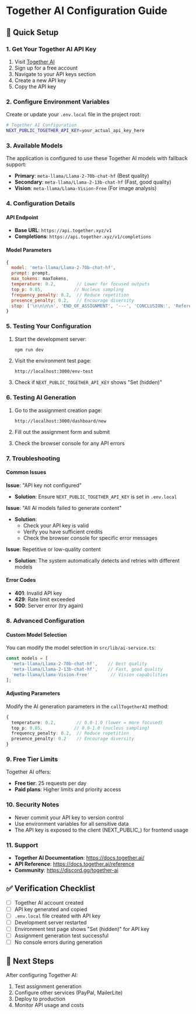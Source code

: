 # Together AI Configuration Guide

## 🚀 Quick Setup

### 1. Get Your Together AI API Key

1. Visit [Together AI](https://together.ai/)
2. Sign up for a free account
3. Navigate to your API keys section
4. Create a new API key
5. Copy the API key

### 2. Configure Environment Variables

Create or update your `.env.local` file in the project root:

```bash
# Together AI Configuration
NEXT_PUBLIC_TOGETHER_API_KEY=your_actual_api_key_here
```

### 3. Available Models

The application is configured to use these Together AI models with fallback support:

- **Primary**: `meta-llama/Llama-2-70b-chat-hf` (Best quality)
- **Secondary**: `meta-llama/Llama-2-13b-chat-hf` (Fast, good quality)
- **Vision**: `meta-llama/Llama-Vision-Free` (For image analysis)

### 4. Configuration Details

#### API Endpoint
- **Base URL**: `https://api.together.xyz/v1`
- **Completions**: `https://api.together.xyz/v1/completions`

#### Model Parameters
```javascript
{
  model: 'meta-llama/Llama-2-70b-chat-hf',
  prompt: prompt,
  max_tokens: maxTokens,
  temperature: 0.2,        // Lower for focused outputs
  top_p: 0.85,            // Nucleus sampling
  frequency_penalty: 0.2,  // Reduce repetition
  presence_penalty: 0.2,   // Encourage diversity
  stop: ['\n\n\n\n', 'END_OF_ASSIGNMENT', '---', 'CONCLUSION:', 'References:']
}
```

### 5. Testing Your Configuration

1. Start the development server:
   ```bash
   npm run dev
   ```

2. Visit the environment test page:
   ```
   http://localhost:3000/env-test
   ```

3. Check if `NEXT_PUBLIC_TOGETHER_API_KEY` shows "Set (hidden)"

### 6. Testing AI Generation

1. Go to the assignment creation page:
   ```
   http://localhost:3000/dashboard/new
   ```

2. Fill out the assignment form and submit

3. Check the browser console for any API errors

### 7. Troubleshooting

#### Common Issues

**Issue**: "API key not configured"
- **Solution**: Ensure `NEXT_PUBLIC_TOGETHER_API_KEY` is set in `.env.local`

**Issue**: "All AI models failed to generate content"
- **Solution**: 
  - Check your API key is valid
  - Verify you have sufficient credits
  - Check the browser console for specific error messages

**Issue**: Repetitive or low-quality content
- **Solution**: The system automatically detects and retries with different models

#### Error Codes

- **401**: Invalid API key
- **429**: Rate limit exceeded
- **500**: Server error (try again)

### 8. Advanced Configuration

#### Custom Model Selection

You can modify the model selection in `src/lib/ai-service.ts`:

```typescript
const models = [
  'meta-llama/Llama-2-70b-chat-hf',    // Best quality
  'meta-llama/Llama-2-13b-chat-hf',    // Fast, good quality
  'meta-llama/Llama-Vision-Free'        // Vision capabilities
];
```

#### Adjusting Parameters

Modify the AI generation parameters in the `callTogetherAI` method:

```typescript
{
  temperature: 0.2,        // 0.0-1.0 (lower = more focused)
  top_p: 0.85,            // 0.0-1.0 (nucleus sampling)
  frequency_penalty: 0.2,  // Reduce repetition
  presence_penalty: 0.2    // Encourage diversity
}
```

### 9. Free Tier Limits

Together AI offers:
- **Free tier**: 25 requests per day
- **Paid plans**: Higher limits and priority access

### 10. Security Notes

- Never commit your API key to version control
- Use environment variables for all sensitive data
- The API key is exposed to the client (NEXT_PUBLIC_) for frontend usage

### 11. Support

- **Together AI Documentation**: https://docs.together.ai/
- **API Reference**: https://docs.together.ai/reference
- **Community**: https://discord.gg/together-ai

## ✅ Verification Checklist

- [ ] Together AI account created
- [ ] API key generated and copied
- [ ] `.env.local` file created with API key
- [ ] Development server restarted
- [ ] Environment test page shows "Set (hidden)" for API key
- [ ] Assignment generation test successful
- [ ] No console errors during generation

## 🎯 Next Steps

After configuring Together AI:

1. Test assignment generation
2. Configure other services (PayPal, MailerLite)
3. Deploy to production
4. Monitor API usage and costs 